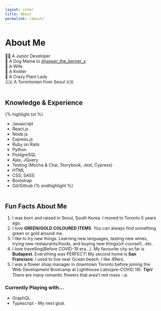 ```yaml
---
layout: inner
title: About
permalink: /about/
---
```


<!-- ## Markdown

Text can be **bold**, _italic_, ~~strikethrough~~ or `keyword`.

[Link to another page](/index.html). -->

# About Me

👩‍💻 A Junior Developer  
🐶 A Dog Mama to [@jasper_the_berner_x](https://www.instagram.com/jasper_the_berner_x/)  
💍 A Wife  
🧶 A Knitter  
🌱 A Crazy Plant Lady  
🇨🇦 A Torontonian from Seoul 🇰🇷  
&nbsp;
&nbsp;

## Knowledge & Experience

{% highlight txt %}

- Javascript
- React.js
- Node.js
- Express.js
- Ruby on Rails
- Python
- PostgreSQL
- Ajax, JQuery
- Testing (Mocha & Chai, Storybook, Jest, Cypress)
- HTML
- CSS, SASS
- Bootstrap
- Git/Github
  {% endhighlight %}  
  &nbsp;
  &nbsp;

## Fun Facts About Me

1. I was born and raised in Seoul, South Korea. I moved to Toronto 5 years ago.
2. I love **GREEN/GOLD COLOURED ITEMS**. You can always find something green or gold around me.
3. I like to try new things. Learning new languages, tasting new wines, trying new restaurants/foods, and buying new things(of course!)...etc.
4. I love travelling(Before COVID-19 era...). My favourite city so far is **Budapest**. Everything was PERFECT! My second home is **San Francisco**. I used to live near Ocean beach. I like 49ers.
5. I was a flower shop manager in downtown Toronto before joining the Web Development Bootcamp at Lighthouse Labs(pre-COVID 19). **Tip💡** There are many romantic flowers that area’t red roses :-p.
   &nbsp;
   &nbsp;

### Currently Playing with...

- GraphQL
- Typescript - My next goal.
